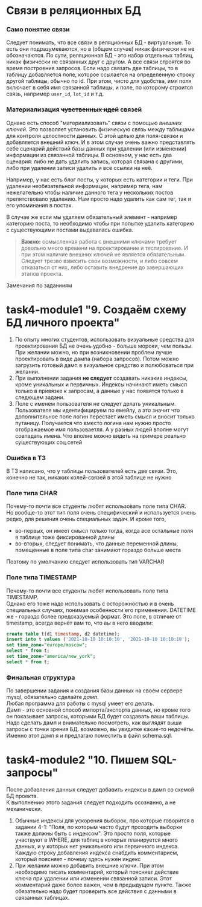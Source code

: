 # Связи в реляционных БД

### Само понятие связи

Следует понимать, что все связи в реляционных БД - виртуальные. То есть они подразумеваются, но в (общем случае) никак физически не не обозначаются. По сути, реляционная БД - это набор отдельных таблиц, никак физически не связанных друг с другом. А все связи строятся во время построения запросов. Если надо связать две таблицы, то в таблицу добавляется поле, которое ссылается на определенную строку другой таблицы, обычно по id. При этом, чисто для удобства, имя поля включает в себя имя связанной таблицы, и поле, по которому строится связь, например `user_id`, `lot_id` и т.д.

### Материализация ~~чувственных идей~~ связей

Однако есть способ "материализовать" связи с помощью *внешних ключей*. Это позволяет установить физическую связь между таблицами для контроля целостности данных. С этой целью для поля-связки и добавляется внешний ключ. И в этом случае очень важно представлять себе сценарий действий базы данных при удалении (или изменении) информации из связанной таблицы. В основном, у нас есть два сценария: либо не дать удалить запись, которая связана с другими, либо при удалении записи удалить и все ссылки на неё.

Например, у нас есть блог посты, у которых есть категории и теги. При удалении необязательной информации, например тега, нам нежелательно чтобы наличие данного тега у нескольких постов препятствовало удалению. Нам просто надо удалить как сам тег, так и его упоминания в постах. 

В случае же если мы удаляем обязательный элемент - например категорию поста, то необходимо чтобы при попытке удалить категорию с существующими постами выдавалась ошибка.

> **Важно:** осмысленная работа с внешними ключами требует довольно много времени на проектирование и тестирование. И при этом наличие внешних ключей не является обязательным. Следует трезво взвесить свои возможности, и либо совсем отказаться от них, либо оставить внедрение до завершающих этапов проекта. 

Замечания по заданииям

# task4-module1 "9. Создаём схему БД личного проекта"

1. По опыту многих студентов, использовать визуальные средства для проектирования БД не очень удобно - больше мороки, чем пользы. При желании можно, но при возникновении проблем лучше проектировать в виде дампа (набора запросов). Потом можно загрузить готовый  дамп в визуальное средство и полюбоваться при желании.
1. При выполнении задания **не следует** создавать никакие индексы, кроме уникальных и первичных. 
Индексы начинают иметь смысл только в привязке к запросам, а данные у нас появятся только в следющем задани.
2. Поле с именем пользователя не следует делать уникальным. Пользователя мы идентифицируем по емейлу, а это значит что 
дополнительное поле логин перестает иметь смысл и вносит только путаницу.
Получается что вместо логина нам нужно просто отображаемое имя пользоваетля. А у разных людей вполне могут совпадать имена. 
Что вполне можно видеть на примере реально существующих соц.сетей

### Ошибка в ТЗ

В ТЗ написано, что у таблицы пользователей есть две связи. Это, конечно не так, никаких колей-связей в этой таблице не нужно

### Поле типа CHAR

Почему-то почти все студенты любят использовать поле типа CHAR.   
Но вообще-то этот тип поля очень специфический и используется очень редко, для решения очень специальных задач. И кроме того,
- во-первых, он имеет смысл только тогда, когда все остальные поля в таблице тоже фиксированной длины
- во-вторых, следует понимать, что данные переменной длины, помещенные в поле типа char занимают гораздо больше места

Поэтому по умолчанию следует использовать тип VARCHAR

### Поле типа TIMESTAMP

Почему-то почти все студенты любят использовать поле типа TIMESTAMP.   
Однако его тоже надо использовать с осторожностью и в очень специальных случаях, понимая особенности его применения.
DATETIME же - гораздо более предсказуемый формат. Это поле, в отличие от timestamp, всегда вернёт вам то, что вы в него вводили:

```SQL
create table t(d1 timestamp, d2 datetime);
insert into t values ('2021-10-10 10:10:10', '2021-10-10 10:10:10');
set time_zone="europe/moscow";
select * from t;
set time_zone="america/new_york";
select * from t;
```

### Финальная структура

По завершении задания и создания базы данных на своем сервере mysql, обязательно сделайте *дамп*.   
Любая программа для работы с mysql умеет его делать.    
Дамп - это основной способ импорта/экспорта данных, но кроме того он показывает запросы, которыми БД будет создавать ваши таблицы.    
Надо сделать дамп и внимательно посмотреть, как выглядят выши запросы с точки зрения БД. возможно, вы увидитке какие-то недочёты.
Именно этот дамп я и предлагаю поместить в файл schema.sql.

# task4-module2 "10. Пишем SQL-запросы"


После добавления данных следует добавить индексы в дамп со схемой БД проекта.   
К выполнению этого задания следует подходить осознанно, а не механически. 

1. Обычные индексы для ускорения выборок, про которые говорится в задании 4-1: "Поля, по которым часто будут проходить выборки также должны быть с индексом". 
Это просто поля, которые участвуют в WHERE, для таблиц в которых планируется много данных, и у которых нет уникального или первичного индекса. 
Каждую строку добавления индекса снабдить комментарием, который поясняет - почему здесь нужен индекс
2. При желании можно добавить внешние ключи. При этом необходимо писать комментарий, который поясняет действие ключа при удалении или изменении связанной записи.
Этот комментарий даже более важен, чем в предыдущем пункте.
Также обязательно надо будет проверить все действия с данными в связанных таблицах. 




